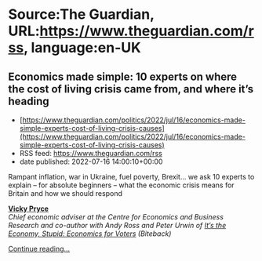 # Source:The Guardian, URL:https://www.theguardian.com/rss, language:en-UK

## Economics made simple: 10 experts on where the cost of living crisis came from, and where it’s heading
 - [https://www.theguardian.com/politics/2022/jul/16/economics-made-simple-experts-cost-of-living-crisis-causes](https://www.theguardian.com/politics/2022/jul/16/economics-made-simple-experts-cost-of-living-crisis-causes)
 - RSS feed: https://www.theguardian.com/rss
 - date published: 2022-07-16 14:00:10+00:00

<p>Rampant inflation, war in Ukraine, fuel poverty, Brexit… we ask 10 experts to explain – for absolute beginners – what the economic crisis means for Britain and how we should respond</p><p><strong><a href="https://www.theguardian.com/profile/vicky-pryce">Vicky Pryce</a></strong><em><br />Chief </em><em>economic </em><em>adviser at the </em><em>Centre for Economics and Business Research</em><em> and co-author with </em><em>Andy Ross and Peter Urwin</em><em> of </em><em><a href="https://www.amazon.co.uk/Its-Economy-Stupid-Economics-published/dp/B00XXBP5M6/ref=sr_1_5?crid=3LCD66Q2WKTF9&amp;keywords=vicky+pryce&amp;qid=1657618008&amp;s=books&amp;sprefix=Vicky+Pry%2Cstripbooks%2C56&amp;sr=1-5">It’s the Economy, Stupid: Economics for Voters</a> (Biteback)</em></p> <a href="https://www.theguardian.com/politics/2022/jul/16/economics-made-simple-experts-cost-of-living-crisis-causes">Continue reading...</a>

